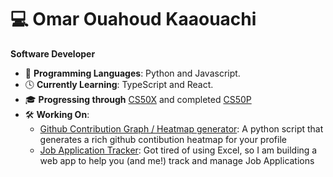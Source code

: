 # 💻 Omar Ouahoud Kaaouachi  
**Software Developer**
- 🧰 **Programming Languages**: Python and Javascript.
- 🕓 **Currently Learning**: TypeScript and React.  
- 🎓 **Progressing through** [CS50X](https://pll.harvard.edu/course/cs50-introduction-computer-science) and completed [CS50P](https://pll.harvard.edu/course/cs50s-introduction-programming-python)
- 🛠 **Working On**:  
  - [Github Contribution Graph / Heatmap generator](https://github.com/ok-omar/contribution-graph-heater):  A python script that generates a rich github contibution heatmap for your profile  
  - [Job Application Tracker](https://github.com/ok-omar/ApplyNest.app):  Got tired of using Excel, so I am building a web app to help you (and me!) track and manage Job Applications
